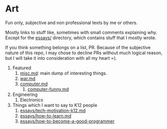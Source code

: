 # Art

Fun only, subjective and non professional texts by me or others.

Mostly links to stuff like, sometimes with small comments explaining why.
Except for the [essays/](essays/) directory, which contains stuff that I mostly wrote.

If you think something belongs on a list, PR. Because of the subjective nature of this repo, I may chose to decline PRs without much logical reason, but I will take it into consideration with all my heart =).

1.  Featured
    1.  [misc.md](misc.md): main dump of interesting things.
    1.  [war.md](computer.md)
    1.  [computer.md](computer.md)
        1. [computer-funny.md](computer-funny.md)
1.  Engineering
    1. Electronics
1.  Things which I want to say to K12 people
    1. [essays/tech-motivation-k12.md](essays/tech-motivation-k12.md)
    1. [essays/how-to-learn.md](essays/how-to-learn.md)
    1. [essays/how-to-become-a-good-programmer](essays/how-to-become-a-good-programmer)
